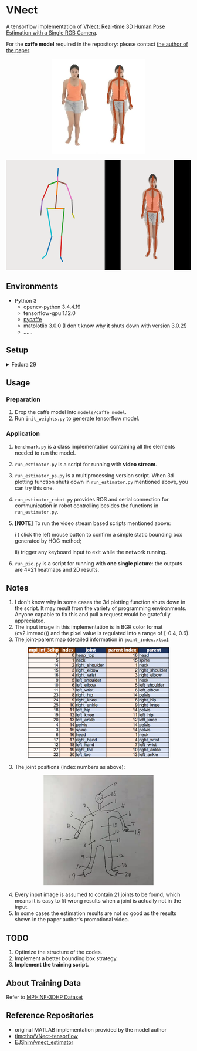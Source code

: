 # VNect

A tensorflow implementation of [VNect: Real-time 3D Human Pose Estimation with a Single RGB Camera](http://gvv.mpi-inf.mpg.de/projects/VNect/).

For the **caffe model** required in the repository: please contact [the author of the paper](http://gvv.mpi-inf.mpg.de/projects/VNect/).



<p align="center">
    <img src="./pic/test_pic_show.png" height="260">
</p>
<p align="center">
    <img src="./pic/test_video_show.gif" height="300">
</p>


## Environments

- Python 3
  - opencv-python 3.4.4.19
  - tensorflow-gpu 1.12.0
  - [pycaffe](https://github.com/BVLC/caffe/tree/windows)
  - matplotlib 3.0.0 (I don't know why it shuts down with version 3.0.2!)
  - ……

## Setup
<details><summary>Fedora 29</summary>
<p>

#### Install python dependencies:
```
pip3 install -r requirements.txt --user
```
#### Install caffe dependencies
```
sudo dnf install protobuf-devel leveldb-devel snappy-devel opencv-devel boost-devel hdf5-devel glog-devel gflags-devel lmdb-devel atlas-devel python-lxml boost-python3-devel
```
#### Setup Caffe
```
git clone https://github.com/BVLC/caffe.git
cd caffe
```

#### Configure Makefile.config (Include python3 and fix path)

#### Build Caffe
```
sudo make all
sudo make runtest
sudo make pycaffe
sudo make distribute
sudo cp .build_release/lib/ /usr/lib64
sudo cp -a distribute/python/caffe/ /usr/lib/python3.7/site-packages/
```
</p>
</details>


## Usage

### Preparation

1. Drop the caffe model into `models/caffe_model`.
2. Run `init_weights.py` to generate tensorflow model.

### Application

1. `benchmark.py` is a class implementation containing all the elements needed to run the model.

2. `run_estimator.py` is a script for running with **video stream**.

3. `run_estimator_ps.py` is a multiprocessing version script. When 3d plotting function shuts down in `run_estimator.py` mentioned above, you can try this one.

4. `run_estimator_robot.py` provides ROS and serial connection for communication in robot controlling besides the functions in `run_estimator.py`.

5. **[NOTE]** To run the video stream based scripts mentioned above:

   i ) click the left mouse button to confirm a simple static bounding box generated by HOG method;

   ii) trigger any keyboard input to exit while the network running.

6. `run_pic.py` is a script for running with **one single picture**: the outputs are 4×21 heatmaps and 2D results.



## Notes

1. I don't know why in some cases the 3d plotting function shuts down in the script. It may result from the variety of programming environments. Anyone capable to fix this and pull a request would be gratefully appreciated.
2. The input image in this implementation is in BGR color format (cv2.imread()) and the pixel value is regulated into a range of [-0.4, 0.6).
3. The joint-parent map (detailed information in `joint_index.xlsx`):

<p align="center">
    <img src="./pic/joint_index.png" height="300">
</p>

3. The joint positions (index numbers as above):

<p align="center">
    <img src="./pic/joint_pos.jpg" height="300">
</p>


4. Every input image is assumed to contain 21 joints to be found, which means it is easy to fit wrong results when a joint is actually not in the input.
5. In some cases the estimation results are not so good as the results shown in the paper author's promotional video.



## TODO

1. Optimize the structure of the codes.
2. Implement a better bounding box strategy.
4. **Implement the training script.**



## About Training Data

Refer to [MPI-INF-3DHP Dataset](https://github.com/XinArkh/mpi_inf_3dhp)



## Reference Repositories

- original MATLAB implementation provided by the model author
- [timctho/VNect-tensorflow](https://github.com/timctho/VNect-tensorflow)
- [EJShim/vnect_estimator](https://github.com/EJShim/vnect_estimator)
